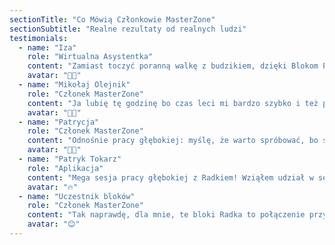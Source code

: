```yaml
---
sectionTitle: "Co Mówią Członkowie MasterZone"
sectionSubtitle: "Realne rezultaty od realnych ludzi"
testimonials:
  - name: "Iza"
    role: "Wirtualna Asystentka"
    content: "Zamiast toczyć poranną walkę z budzikiem, dzięki Blokom Pracy Głębokiej o 7:56 zbieram się do pracy w ekspresowym tempie. Już o 8:00 działam, a o 8:55 świętuje pierwsze sukcesy! To jak poranny zastrzyk energii, który działa lepiej niż kawa – wsiadasz do pociągu produktywności i omijasz stacje prokrastynacji."
    avatar: "👩‍💼"
  - name: "Mikołaj Olejnik"
    role: "Członek MasterZone"
    content: "Ja lubię tę godzinę bo czas leci mi bardzo szybko i też pracuję szybko i sprawnie. I fajna jest też ta świadomość że inni pracują co bywa motywujące przy pracy zdalnej."
    avatar: "👨‍💻"
  - name: "Patrycja"
    role: "Członek MasterZone"
    content: "Odnośnie pracy głębokiej: myślę, że warto spróbować, bo sam fakt, że jesteś 'na wizji' mobilizuje, jak również dzielenie się później z uczestnikami, czy udało się zrealizować założony cel. Dodatkowo na mnie osobiście dobrze wpływa świadomość, że to tylko godzina, więc trzeba być szybkim i wydajnym."
    avatar: "👩‍💼"
  - name: "Patryk Tokarz"
    role: "Aplikacja"
    content: "Mega sesja pracy głębokiej z Radkiem! Wziąłem udział w sesji i muszę przyznać – to była petarda! Dzięki temu, że inni patrzyli mi na ręce, maksymalnie się skupiłem i zrobiłem dużo więcej w krótszym czasie. Blok czasowy wymusił pełne skupienie, a wymiana spostrzeżeń na koniec dodała jeszcze więcej wartości."
    avatar: "🔥"
  - name: "Uczestnik bloków"
    role: "Członek MasterZone"
    content: "Tak naprawdę, dla mnie, te bloki Radka to połączenie przyjemnego z pożytecznym. W ciągu godziny jest miejsce na chwilę rozmowy, zobaczenie znajomych (lub nie) 'pysków' i zrobienie czegoś dla siebie ważnego. Każdy we własnym zakresie. Więc śmiało, można wbijać - przetestowałem, jest bezpiecznie, jest w porządku i jest efektywnie!"
    avatar: "😊"
---
```

